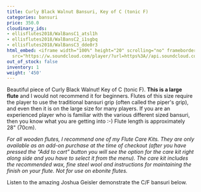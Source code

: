 ```yaml
---
title: Curly Black Walnut Bansuri, Key of C (tonic F)
categories: bansuri
price: 350.0
cloudinary_ids:
- ellisflutes2018/WalBansC1_atsl1h
- ellisflutes2018/WalBansC2_i1sgbq
- ellisflutes2018/WalBansC3_dde0r3
html_embed: <iframe width="100%" height="20" scrolling="no" frameborder="no" allow="autoplay"
  src="https://w.soundcloud.com/player/?url=https%3A//api.soundcloud.com/tracks/197312695&color=%23ff5500&inverse=false&auto_play=false&show_user=true"></iframe>
out_of_stock: false
inventory: 1
weight: '450'
---
```


Beautiful piece of Curly Black Walnut!  Key of C (tonic F).  **This is a large flute** and I would not recommend it for beginners.  Flutes of this size require the player to use the traditional bansuri grip (often called the piper's grip), and even then it is on the large size for many players.  If you are an experienced player who is familiar with the various different sized bansuri, then you know what you are getting into :-)  Flute length is approximately 28" (70cm).

*For all wooden flutes, I recommend one of my Flute Care Kits.  They are only available as an add-on purchase at the time of checkout (after you have pressed the “Add to cart” button you will see the option for the care kit right along side and you have to select it from the menu). The care kit includes the recommended wax, fine steel wool and instructions for maintaining the finish on your flute.  Not for use on ebonite flutes.*

Listen to the amazing Joshua Geisler demonstrate the C/F bansuri below.